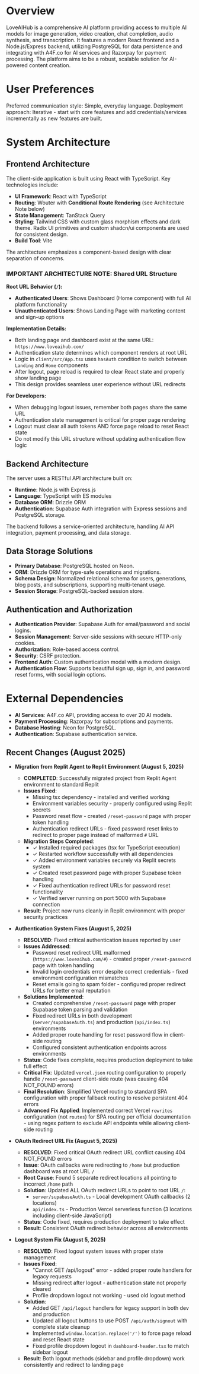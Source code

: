 # Overview

LoveAIHub is a comprehensive AI platform providing access to multiple AI models for image generation, video creation, chat completion, audio synthesis, and transcription. It features a modern React frontend and a Node.js/Express backend, utilizing PostgreSQL for data persistence and integrating with A4F.co for AI services and Razorpay for payment processing. The platform aims to be a robust, scalable solution for AI-powered content creation.

# User Preferences

Preferred communication style: Simple, everyday language.
Deployment approach: Iterative - start with core features and add credentials/services incrementally as new features are built.

# System Architecture

## Frontend Architecture

The client-side application is built using React with TypeScript. Key technologies include:
- **UI Framework**: React with TypeScript
- **Routing**: Wouter with **Conditional Route Rendering** (see Architecture Note below)
- **State Management**: TanStack Query
- **Styling**: Tailwind CSS with custom glass morphism effects and dark theme. Radix UI primitives and custom shadcn/ui components are used for consistent design.
- **Build Tool**: Vite

The architecture emphasizes a component-based design with clear separation of concerns.

### IMPORTANT ARCHITECTURE NOTE: Shared URL Structure

**Root URL Behavior (`/`):**
- **Authenticated Users**: Shows Dashboard (Home component) with full AI platform functionality
- **Unauthenticated Users**: Shows Landing Page with marketing content and sign-up options

**Implementation Details:**
- Both landing page and dashboard exist at the same URL: `https://www.loveaihub.com/`
- Authentication state determines which component renders at root URL
- Logic in `client/src/App.tsx` uses `hasAuth` condition to switch between `Landing` and `Home` components
- After logout, page reload is required to clear React state and properly show landing page
- This design provides seamless user experience without URL redirects

**For Developers:**
- When debugging logout issues, remember both pages share the same URL
- Authentication state management is critical for proper page rendering
- Logout must clear all auth tokens AND force page reload to reset React state
- Do not modify this URL structure without updating authentication flow logic

## Backend Architecture

The server uses a RESTful API architecture built on:
- **Runtime**: Node.js with Express.js
- **Language**: TypeScript with ES modules
- **Database ORM**: Drizzle ORM
- **Authentication**: Supabase Auth integration with Express sessions and PostgreSQL storage.

The backend follows a service-oriented architecture, handling AI API integration, payment processing, and data storage.

## Data Storage Solutions

- **Primary Database**: PostgreSQL hosted on Neon.
- **ORM**: Drizzle ORM for type-safe operations and migrations.
- **Schema Design**: Normalized relational schema for users, generations, blog posts, and subscriptions, supporting multi-tenant usage.
- **Session Storage**: PostgreSQL-backed session store.

## Authentication and Authorization

- **Authentication Provider**: Supabase Auth for email/password and social logins.
- **Session Management**: Server-side sessions with secure HTTP-only cookies.
- **Authorization**: Role-based access control.
- **Security**: CSRF protection.
- **Frontend Auth**: Custom authentication modal with a modern design.
- **Authentication Flow**: Supports beautiful sign up, sign in, and password reset forms, with social login options.

# External Dependencies

- **AI Services**: A4F.co API, providing access to over 20 AI models.
- **Payment Processing**: Razorpay for subscriptions and payments.
- **Database Hosting**: Neon for PostgreSQL.
- **Authentication**: Supabase authentication service.

## Recent Changes (August 2025)

- **Migration from Replit Agent to Replit Environment (August 5, 2025)**
  - **COMPLETED**: Successfully migrated project from Replit Agent environment to standard Replit
  - **Issues Fixed**:
    * Missing tsx dependency - installed and verified working
    * Environment variables security - properly configured using Replit secrets
    * Password reset flow - created `/reset-password` page with proper token handling
    * Authentication redirect URLs - fixed password reset links to redirect to proper page instead of malformed `#` URL
  - **Migration Steps Completed**:
    * ✓ Installed required packages (tsx for TypeScript execution)
    * ✓ Restarted workflow successfully with all dependencies
    * ✓ Added environment variables securely via Replit secrets system
    * ✓ Created reset password page with proper Supabase token handling
    * ✓ Fixed authentication redirect URLs for password reset functionality
    * ✓ Verified server running on port 5000 with Supabase connection
  - **Result**: Project now runs cleanly in Replit environment with proper security practices

- **Authentication System Fixes (August 5, 2025)**
  - **RESOLVED**: Fixed critical authentication issues reported by user
  - **Issues Addressed**:
    * Password reset redirect URL malformed (`https://www.loveaihub.com/#`) - created proper `/reset-password` page with token handling
    * Invalid login credentials error despite correct credentials - fixed environment configuration mismatches
    * Reset emails going to spam folder - configured proper redirect URLs for better email reputation
  - **Solutions Implemented**:
    * Created comprehensive `/reset-password` page with proper Supabase token parsing and validation
    * Fixed redirect URLs in both development (`server/supabaseAuth.ts`) and production (`api/index.ts`) environments
    * Added proper route handling for reset password flow in client-side routing
    * Configured consistent authentication endpoints across environments
  - **Status**: Code fixes complete, requires production deployment to take full effect
  - **Critical Fix**: Updated `vercel.json` routing configuration to properly handle `/reset-password` client-side route (was causing 404 NOT_FOUND errors)
  - **Final Resolution**: Simplified Vercel routing to standard SPA configuration with proper fallback routing to resolve persistent 404 errors
  - **Advanced Fix Applied**: Implemented correct Vercel `rewrites` configuration (not `routes`) for SPA routing per official documentation - using regex pattern to exclude API endpoints while allowing client-side routing

- **OAuth Redirect URL Fix (August 5, 2025)**
  - **RESOLVED**: Fixed critical OAuth redirect URL conflict causing 404 NOT_FOUND errors
  - **Issue**: OAuth callbacks were redirecting to `/home` but production dashboard was at root URL `/`
  - **Root Cause**: Found 5 separate redirect locations all pointing to incorrect `/home` path
  - **Solution**: Updated ALL OAuth redirect URLs to point to root URL `/`:
    * `server/supabaseAuth.ts` - Local development OAuth callbacks (2 locations) 
    * `api/index.ts` - Production Vercel serverless function (3 locations including client-side JavaScript)
  - **Status**: Code fixed, requires production deployment to take effect
  - **Result**: Consistent OAuth redirect behavior across all environments

- **Logout System Fix (August 5, 2025)**
  - **RESOLVED**: Fixed logout system issues with proper state management
  - **Issues Fixed**:
    * "Cannot GET /api/logout" error - added proper route handlers for legacy requests
    * Missing redirect after logout - authentication state not properly cleared
    * Profile dropdown logout not working - used old logout method
  - **Solution**: 
    * Added GET `/api/logout` handlers for legacy support in both dev and production
    * Updated all logout buttons to use POST `/api/auth/signout` with complete state cleanup
    * Implemented `window.location.replace('/')` to force page reload and reset React state
    * Fixed profile dropdown logout in `dashboard-header.tsx` to match sidebar logout
  - **Result**: Both logout methods (sidebar and profile dropdown) work consistently and redirect to landing page